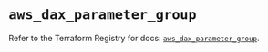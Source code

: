 # `aws_dax_parameter_group`

Refer to the Terraform Registry for docs: [`aws_dax_parameter_group`](https://registry.terraform.io/providers/hashicorp/aws/6.7.0/docs/resources/dax_parameter_group).
